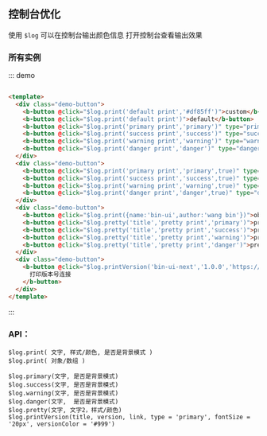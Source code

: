 ## 控制台优化

使用 `$log` 可以在控制台输出颜色信息 打开控制台查看输出效果

### 所有实例

::: demo

```html

<template>
  <div class="demo-button">
    <b-button @click="$log.print('default print','#df85ff')">custom</b-button>
    <b-button @click="$log.print('default print')">default</b-button>
    <b-button @click="$log.print('primary print','primary')" type="primary">primary</b-button>
    <b-button @click="$log.print('success print','success')" type="success">success</b-button>
    <b-button @click="$log.print('warning print','warning')" type="warning">warning</b-button>
    <b-button @click="$log.print('danger print','danger')" type="danger">danger</b-button>
  </div>
  <div class="demo-button">
    <b-button @click="$log.print('primary print','primary',true)" type="primary">primary-back</b-button>
    <b-button @click="$log.print('success print','success',true)" type="success">success-back</b-button>
    <b-button @click="$log.print('warning print','warning',true)" type="warning">warning-back</b-button>
    <b-button @click="$log.print('danger print','danger',true)" type="danger">danger-back</b-button>
  </div>
  <div class="demo-button">
    <b-button @click="$log.print({name:'bin-ui',author:'wang bin'})">object - log</b-button>
    <b-button @click="$log.pretty('title','pretty print','primary')">pretty - primary</b-button>
    <b-button @click="$log.pretty('title','pretty print','success')">pretty - success</b-button>
    <b-button @click="$log.pretty('title','pretty print','warning')">pretty - warning</b-button>
    <b-button @click="$log.pretty('title','pretty print','danger')">pretty - danger</b-button>
  </div>
  <div class="demo-button">
    <b-button @click="$log.printVersion('bin-ui-next','1.0.0','https://wangbin3162.github.io/bin-ui-next/')">
      打印版本号连接
    </b-button>
  </div>
</template>
```

:::

### API：

    $log.print( 文字, 样式/颜色, 是否是背景模式 )
    $log.print( 对象/数组 )
    
    $log.primary(文字, 是否是背景模式)
    $log.success(文字, 是否是背景模式)
    $log.warning(文字, 是否是背景模式)
    $log.danger(文字,  是否是背景模式)
    $log.pretty(文字, 文字2，样式/颜色)
    $log.printVersion(title, version, link, type = 'primary', fontSize = '20px', versionColor = '#999')
